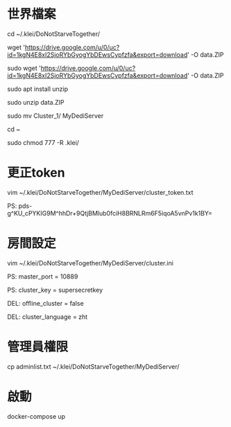 # 世界檔案
cd ~/.klei/DoNotStarveTogether/

wget 'https://drive.google.com/u/0/uc?id=1kgN4E8xI2SjoRYbGyogYbDEwsCypfzfa&export=download' -O data.ZIP

sudo wget 'https://drive.google.com/u/0/uc?id=1kgN4E8xI2SjoRYbGyogYbDEwsCypfzfa&export=download' -O data.ZIP

sudo apt install unzip

sudo unzip data.ZIP

sudo mv Cluster_1/ MyDediServer

cd ~

sudo chmod 777 -R .klei/

# 更正token
vim ~/.klei/DoNotStarveTogether/MyDediServer/cluster_token.txt

PS: pds-g^KU_cPYKIG9M^hhDr+9QtjBMlub0fciH8BRNLRm6F5iqoA5vnPv1k1BY=

# 房間設定
vim ~/.klei/DoNotStarveTogether/MyDediServer/cluster.ini

PS: master_port = 10889

PS: cluster_key = supersecretkey

DEL: offline_cluster = false

DEL: cluster_language = zht

# 管理員權限
cp adminlist.txt ~/.klei/DoNotStarveTogether/MyDediServer/

# 啟動
docker-compose up
